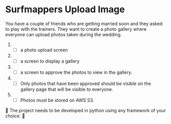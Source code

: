 # Surfmappers Upload Image
You have a couple of friends who are getting married soon and they asked to play with the trainers. They want to create a photo gallery where everyone can upload photos taken during the wedding.


1. - [ ] a photo upload screen

2. - [ ] a screen to display a gallery

3. - [ ] a screen to approve the photos to view in the gallery.

4. - [ ] Only photos that have been approved should be visible on the gallery page that will be visible to everyone.

5. - [ ] Photos must be stored on AWS S3.

🎯 The project needs to be developed in python using any framework of your choice. 🎯